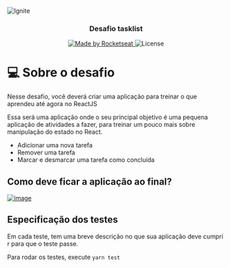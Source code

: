 <img alt="Ignite" src="https://user-images.githubusercontent.com/17517028/143043650-2b13e5ca-8a59-497e-b6f8-ec5461492555.png" />

<h3 align="center">
  Desafio tasklist
</h3>

<p align="center">
  <a href="https://rocketseat.com.br">
    <img alt="Made by Rocketseat" src="https://img.shields.io/badge/made%20by-Rocketseat-%2304D361">
  </a>

  <img alt="License" src="https://img.shields.io/badge/license-MIT-%2304D361">
</p>


# 💻 Sobre o desafio

Nesse desafio, você deverá criar uma aplicação para treinar o que aprendeu até agora no ReactJS

Essa será uma aplicação onde o seu principal objetivo é uma pequena aplicação de atividades a fazer, para treinar um pouco mais sobre manipulação do estado no React.

- Adicionar uma nova tarefa
- Remover uma tarefa
- Marcar e desmarcar uma tarefa como concluída

## Como deve ficar a aplicação ao final?

[![image](https://user-images.githubusercontent.com/17517028/140310274-84d06540-bb2b-4d14-9bc4-25f4e4f91cac.png)](https://s3.us-west-2.amazonaws.com/secure.notion-static.com/04e38cba-e14d-4512-a4fa-ee24152ab75f/challenge2.mp4?X-Amz-Algorithm=AWS4-HMAC-SHA256&X-Amz-Credential=AKIAT73L2G45O3KS52Y5%2F20211104%2Fus-west-2%2Fs3%2Faws4_request&X-Amz-Date=20211104T105847Z&X-Amz-Expires=86400&X-Amz-Signature=a8ac3476106351e1f14c8951f60b53156ad473c05473726ec92204637f71b65a&X-Amz-SignedHeaders=host)


## Especificação dos testes

Em cada teste, tem uma breve descrição no que sua aplicação deve cumprir para que o teste passe.

Para rodar os testes, execute `yarn test`
